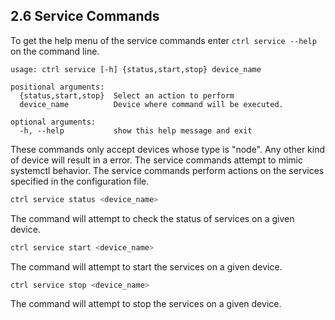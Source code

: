 ## 2.6 Service Commands

To get the help menu of the service commands enter `ctrl service --help` on the command line.
```
usage: ctrl service [-h] {status,start,stop} device_name

positional arguments:
  {status,start,stop}  Select an action to perform
  device_name          Device where command will be executed.

optional arguments:
  -h, --help           show this help message and exit

```

These commands only accept devices whose type is "node". Any other kind of device will result in a error. The service commands attempt to mimic systemctl behavior. The service commands perform actions on the services specified in the configuration file.

```bash
ctrl service status <device_name>
```
The command will attempt to check the status of services on a given device.

```bash
ctrl service start <device_name>
```
The command will attempt to start the services on a given device.

```bash
ctrl service stop <device_name>
```
The command will attempt to stop the services on a given device.